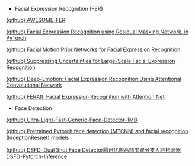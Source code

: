 * Facial Expression Recognition (FER)

[(github) AWESOME-FER](https://github.com/EvelynFan/AWESOME-FER)

[(github) Facial Expression Recognition using Residual Masking Network, in PyTorch](https://github.com/phamquiluan/ResidualMaskingNetwork)

[(github) Facial Motion Prior Networks for Facial Expression Recognition](https://github.com/donydchen/FMPN-FER)

[(github) Suppressing Uncertainties for Large-Scale Facial Expression Recognition](https://github.com/RainbowRui/Landmark-Driven-Facial-Expression-Recognition)

[(github) Deep-Emotion: Facial Expression Recognition Using Attentional Convolutional Network](https://github.com/omarsayed7/Deep-Emotion)

[(github) FERAtt: Facial Expression Recognition with Attention Net](https://github.com/pedrodiamel/ferattention)


* Face Detection

[(github) Ultra-Light-Fast-Generic-Face-Detector-1MB](https://github.com/Linzaer/Ultra-Light-Fast-Generic-Face-Detector-1MB)

[(github) Pretrained Pytorch face detection (MTCNN) and facial recognition (InceptionResnet) models](https://github.com/timesler/facenet-pytorch)

[(github) DSFD: Dual Shot Face Detector腾讯优图高精度双分支人脸检测器](https://github.com/Tencent/FaceDetection-DSFD) [DSFD-Pytorch-Inference](https://github.com/hukkelas/DSFD-Pytorch-Inference)
